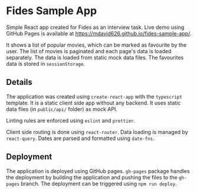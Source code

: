 # Fides Sample App

Simple React app created for Fides as an interview task.
Live demo using GitHub Pages is available at https://mdavid626.github.io/fides-sample-app/.

It shows a list of popular movies, which can be marked as favourite by the user. The list of movies is paginated and each page's data is loaded separately. The data is loaded from static mock data files. The favourites data is stored in `sessionStorage`.

## Details
The application was created using `create-react-app` with the `typescript` template. It is a static client side app without any backend. It uses static data files (in `public/api/` folder) as mock API.

Linting rules are enforced using `eslint` and `prettier`. 

Client side routing is done using `react-router`. Data loading is managed by `react-query`. Dates are parsed and formatted using `date-fns`.

## Deployment
The application is deployed using GitHub pages. `gh-pages` package handles the deployment by building the application and pushing the files to the `gh-pages` branch. The deployment can be triggered using `npm run deploy`.